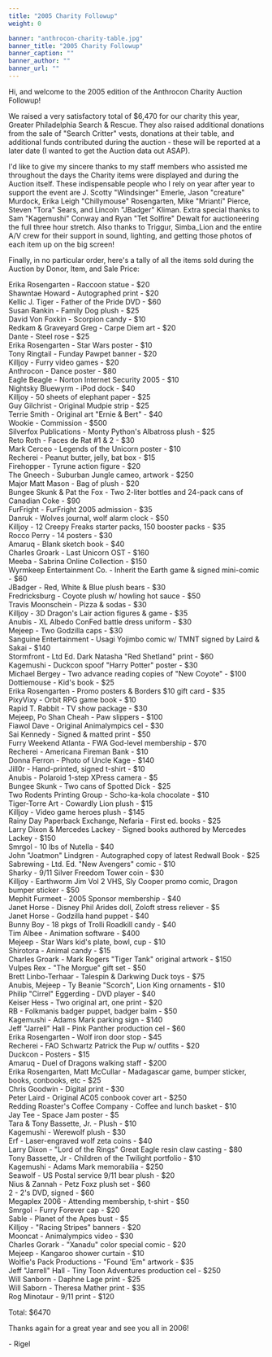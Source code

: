```yaml
---
title: "2005 Charity Followup"
weight: 0

banner: "anthrocon-charity-table.jpg"
banner_title: "2005 Charity Followup"
banner_caption: ""
banner_author: ""
banner_url: ""
---
```


Hi, and welcome to the 2005 edition of the Anthrocon Charity Auction Followup!

We raised a very satisfactory total of $6,470 for our charity this year, Greater Philadelphia Search & Rescue. They also raised additional donations from the sale of "Search Critter" vests, donations at their table, and additional funds contributed during the auction - these will be reported at a later date (I wanted to get the Auction data out ASAP).

I'd like to give my sincere thanks to my staff members who assisted me throughout the days the Charity items were displayed and during the Auction itself. These indispensable people who I rely on year after year to support the event are J. Scotty "Windsinger" Emerle, Jason "creature" Murdock, Erika Leigh "Chillymouse" Rosengarten, Mike "Mrianti" Pierce, Steven "Tora" Sears, and Lincoln "JBadger" Kliman. Extra special thanks to Sam "Kagemushi" Conway and Ryan "Tet Solfire" Dewalt for auctioneering the full three hour stretch. Also thanks to Triggur, Simba_Lion and the entire A/V crew for their support in sound, lighting, and getting those photos of each item up on the big screen!

Finally, in no particular order, here's a tally of all the items sold during the Auction by Donor, Item, and Sale Price:

Erika Rosengarten - Raccoon statue - $20<br>
Shawntae Howard - Autographed print - $20<br>
Kellic J. Tiger - Father of the Pride DVD - $60<br>
Susan Rankin - Family Dog plush - $25<br>
David Von Foxkin - Scorpion candy - $10<br>
Redkam & Graveyard Greg - Carpe Diem art - $20<br>
Dante - Steel rose - $25<br>
Erika Rosengarten - Star Wars poster - $10<br>
Tony Ringtail - Funday Pawpet banner - $20<br>
Killjoy - Furry video games - $20<br>
Anthrocon - Dance poster - $80<br>
Eagle Beagle - Norton Internet Security 2005 - $10<br>
Nightsky Bluewyrm - iPod dock - $40<br>
Killjoy - 50 sheets of elephant paper - $25<br>
Guy Gilchrist - Original Mudpie strip - $25<br>
Terrie Smith - Original art "Ernie & Bert" - $40<br>
Wookie - Commission - $500<br>
Silverfox Publications - Monty Python's Albatross plush - $25<br>
Reto Roth - Faces de Rat #1 & 2 - $30<br>
Mark Cerceo - Legends of the Unicorn poster - $10<br>
Recherei - Peanut butter, jelly, bat box - $15<br>
Firehopper - Tyrune action figure - $20<br>
The Gneech - Suburban Jungle cameo, artwork - $250<br>
Major Matt Mason - Bag of plush - $20<br>
Bungee Skunk & Pat the Fox - Two 2-liter bottles and 24-pack cans of Canadian Coke - $90<br>
FurFright - FurFright 2005 admission - $35<br>
Danruk - Wolves journal, wolf alarm clock - $50<br>
Killjoy - 12 Creepy Freaks starter packs, 150 booster packs - $35<br>
Rocco Perry - 14 posters - $30<br>
Amaruq - Blank sketch book - $40<br>
Charles Groark - Last Unicorn OST - $160<br>
Meeba - Sabrina Online Collection - $150<br>
Wyrmkeep Entertainment Co. - Inherit the Earth game & signed mini-comic - $60<br>
JBadger - Red, White & Blue plush bears - $30<br>
Fredricksburg - Coyote plush w/ howling hot sauce - $50<br>
Travis Moonschein - Pizza & sodas - $30<br>
Killjoy - 3D Dragon's Lair action figures & game - $35<br>
Anubis - XL Albedo ConFed battle dress uniform - $30<br>
Mejeep - Two Godzilla caps - $30<br>
Sanguine Entertainment - Usagi Yojimbo comic w/ TMNT signed by Laird & Sakai - $140<br>
Stormfront - Ltd Ed. Dark Natasha "Red Shetland" print - $60<br>
Kagemushi - Duckcon spoof "Harry Potter" poster - $30<br>
Michael Bergey - Two advance reading copies of "New Coyote" - $100<br>
Dottiemouse - Kid's book - $25<br>
Erika Rosengarten - Promo posters & Borders $10 gift card - $35<br>
PixyVixy - Orbit RPG game book - $10<br>
Rapid T. Rabbit - TV show package - $30<br>
Mejeep, Po Shan Cheah - Paw slippers - $100<br>
Fiawol Dave - Original Animalympics cel - $30<br>
Sai Kennedy - Signed & matted print - $50<br>
Furry Weekend Atlanta - FWA God-level membership - $70<br>
Recherei - Americana Fireman Bank - $10<br>
Donna Ferron - Photo of Uncle Kage - $140<br>
Jill0r - Hand-printed, signed t-shirt - $10<br>
Anubis - Polaroid 1-step XPress camera - $5<br>
Bungee Skunk - Two cans of Spotted Dick - $25<br>
Two Rodents Printing Group - Scho-ka-kola chocolate - $10<br>
Tiger-Torre Art - Cowardly Lion plush - $15<br>
Killjoy - Video game heroes plush - $145<br>
Rainy Day Paperback Exchange, Nefaria - First ed. books - $25<br>
Larry Dixon & Mercedes Lackey - Signed books authored by Mercedes Lackey - $150<br>
Smrgol - 10 lbs of Nutella - $40<br>
John "Joatmon" Lindgren - Autographed copy of latest Redwall Book - $25<br>
Sabrewing - Ltd. Ed. "New Avengers" comic - $10<br>
Sharky - 9/11 Silver Freedom Tower coin - $30<br>
Killjoy - Earthworm Jim Vol 2 VHS, Sly Cooper promo comic, Dragon bumper sticker - $50<br>
Mephit Furmeet - 2005 Sponsor membership - $40<br>
Janet Horse - Disney Phil Arides doll, Zoloft stress reliever - $5<br>
Janet Horse - Godzilla hand puppet - $40<br>
Bunny Boy - 18 pkgs of Trolli Roadkill candy - $40<br>
Tim Albee - Animation software - $400<br>
Mejeep - Star Wars kid's plate, bowl, cup - $10<br>
Shirotora - Animal candy - $15<br>
Charles Groark - Mark Rogers "Tiger Tank" original artwork - $150<br>
Vulpes Rex - "The Morgue" gift set - $50<br>
Brett Linbo-Terhaar - Talespin & Darkwing Duck toys - $75<br>
Anubis, Mejeep - Ty Beanie "Scorch", Lion King ornaments - $10<br>
Philip "Cirrel" Eggerding - DVD player - $40<br>
Keiser Hess - Two original art, one print - $20<br>
RB - Folkmanis badger puppet, badger balm - $50<br>
Kagemushi - Adams Mark parking sign - $140<br>
Jeff "Jarrell" Hall - Pink Panther production cel - $60<br>
Erika Rosengarten - Wolf iron door stop - $45<br>
Recherei - FAO Schwartz Patrick the Pup w/ outfits - $20<br>
Duckcon - Posters - $15<br>
Amaruq - Duel of Dragons walking staff - $200<br>
Erika Rosengarten, Matt McCullar - Madagascar game, bumper sticker, books, conbooks, etc - $25<br>
Chris Goodwin - Digital print - $30<br>
Peter Laird - Original AC05 conbook cover art - $250<br>
Redding Roaster's Coffee Company - Coffee and lunch basket - $10<br>
Jay Tee - Space Jam poster - $5<br>
Tara & Tony Bassette, Jr. - Plush - $10<br>
Kagemushi - Werewolf plush - $30<br>
Erf - Laser-engraved wolf zeta coins - $40<br>
Larry Dixon - "Lord of the Rings" Great Eagle resin claw casting - $80<br>
Tony Bassette, Jr - Children of the Twilight portfolio - $10<br>
Kagemushi - Adams Mark memorabilia - $250<br>
Seawolf - US Postal service 9/11 bear plush - $20<br>
Nius & Zannah - Petz Foxz plush set - $60<br>
2 - 2's DVD, signed - $60<br>
Megaplex 2006 - Attending membership, t-shirt - $50<br>
Smrgol - Furry Forever cap - $20<br>
Sable - Planet of the Apes bust - $5<br>
Killjoy - "Racing Stripes" banners - $20<br>
Mooncat - Animalympics video - $30<br>
Charles Gorark - "Xanadu" color special comic - $20<br>
Mejeep - Kangaroo shower curtain - $10<br>
Wolfie's Pack Productions - "Found 'Em" artwork - $35<br>
Jeff "Jarrell" Hall - Tiny Toon Adventures production cel - $250<br>
Will Sanborn - Daphne Lage print - $25<br>
Will Saborn - Theresa Mather print - $35<br>
Rog Minotaur - 9/11 print - $120

Total: $6470

Thanks again for a great year and see you all in 2006!

\- Rigel
